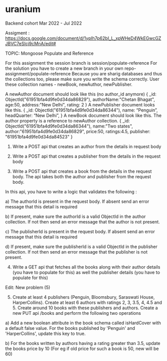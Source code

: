 # uranium
Backend cohort Mar 2022 - Jul 2022

Assigment : https://docs.google.com/document/d/1ypIh7p62bI_L_xpWHeD4WkEGwcGZJBVC7eSIcj9cMnA/edit#


  TOPIC: Mongoose Populate and Reference

For this assignment the session branch is session/populate-reference
For the solution you have to create a new branch in your own repo- assignment/populate-reference
Because you are sharig databases and thus the collections too, please make sure you write the schema correctly. User these collection names - newBook, newAuthor, newPublisher.

A newAuthor document should look like this (no author_id anymore)
 	{ 
_id: ObjectId("61951bfa4d9fe0d34da86829"),
		authorName:"Chetan Bhagat",
		age:50,
		address:"New Delhi",
rating: 2
	}
A newPublisher document looks like this.
{
		_id: ObjectId("61951bfa4d9fe0d34da86344"),
name: “Penguin”,
headQuarter: “New Delhi”,
}
A newBook document should look like this. The author property is a reference to newAuthor collection. 
{
		_id: ObjectId("61951bfa4d9fe0d34da86344"),
	name:"Two states",
		author:"61951bfa4d9fe0d34da86829",
	price:50,
		ratings:4.5,
		publisher: "61951bfa4d9fe0d34da84523"
}



1. Write a POST api that creates an author from the details in request body

2. Write a POST api that creates a publisher from the details in the request body

3. Write a POST api that creates a book from the details in the request body. The api takes both the author and publisher from the request body. 

In this api, you have to write a logic that validates the following :

a)	The authorId is present in the request body. If absent send an error message that this detail is required

b)	If present, make sure the authorId is a valid ObjectId in the author collection. If not then send an error message that the author is not present.

c)	The publisherId is present in the request body. If absent send an error message that this detail is required

d)	If present, make sure the publisherId is a valid ObjectId in the publisher collection. If not then send an error message that the publisher is not present.

4. Write a GET api that fetches all the books along with their author details (you have to populate for this) as well the publisher details (you have to populate for this) 

Edit: New problem (5)

5. Create at least 4 publishers (Penguin, Bloomsbury, Saraswati House, HarperCollins). Create at least 6 authors with ratings 2, 3, 3.5, 4, 4.5 and 5. Create around 10 books with these publishers and authors.
Create a new PUT api /books and perform the following two operations

 a) Add a new boolean attribute in the book schema called isHardCover with a default false value. For the books published by 'Penguin' and 'HarperCollins', update this key to true.
 
 b) For the books written by authors having a rating greater than 3.5, update the books price by 10 (For eg if old price for such a book is 50, new will be 60)
